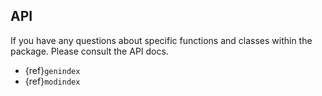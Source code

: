 ## API

If you have any questions about specific functions and classes within the
package. Please consult the API docs.

- {ref}`genindex`
- {ref}`modindex`
